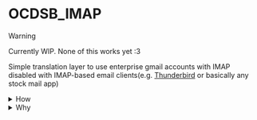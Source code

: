 # OCDSB_IMAP

> [!WARNING]
> Currently WIP. None of this works yet :3

Simple translation layer to use enterprise gmail accounts with IMAP disabled with IMAP-based email clients(e.g. [Thunderbird](https://www.thunderbird.net) or basically any stock mail app)

<details>
  <summary>How</summary>

1. Clone or otherwise download the repository contents

2. Install the latest [Node.js LTS](https://nodejs.org/en) for your operating system

3. Install Node.js modules with `npm install`

4. Open [Google Apps Script](https://script.google.com) with the Google account you plan to use for email

5. Create a new project

6. Paste the contents of `appsScript.gs`

7. Click `deploy` and deploy as a `web app` with access set to `anyone`

8. Copy the public url. Do not share it with anyone you don't want to give full access to your email account.

9. Run the script once with `node index`

10. Paste it into the  `"url"` field in the newly created `config.json`

11. Run the script again and set up your email client with the provided credentials


**IMPORTANT: This server is intended to run exclusively on your local machine as it does not implement authentication. For use with multiple computers, set up the server independently on each one. Multiple servers on the same account can share an Apps Script project.**

</details>


<details>
  <summary>
    Why
  </summary>

- Third-party email clients allow you to read email offline, and often have more features and integrate better with your OS than GMail.

- The GMail webapp on OCDSB google accounts essentially functions as a keylogger due to the board's use of [Google Vault](https://support.google.com/vault/answer/2462365?hl=en). This allows the board to read deleted emails, drafts, and even deleted unsaved drafts. This script circumvents the client-side keylogger, though the board will still be able to read your sent emails if you don't [encrypt them with PGP](https://www.openpgp.org/)

</details>
